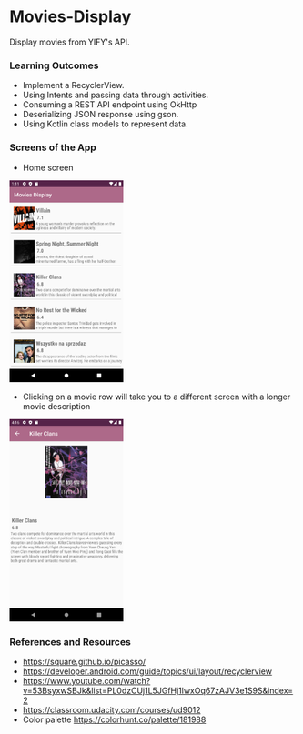 # Movies-Display
Display movies from YIFY's API.
### Learning Outcomes
- Implement a RecyclerView.
- Using Intents and passing data through activities.
- Consuming a REST API endpoint using OkHttp
- Deserializing JSON response using gson.
- Using Kotlin class models to represent data.

### Screens of the App
- Home screen
<img alt="screenshot of home screen" src="screenshots/Home.png" width="200">

- Clicking on a movie row will take you to a different screen with a longer movie description
<img alt="screenshot of home screen" src="screenshots/Movie_row.png" width="200">

### References and Resources
  - https://square.github.io/picasso/
  - https://developer.android.com/guide/topics/ui/layout/recyclerview
  - https://www.youtube.com/watch?v=53BsyxwSBJk&list=PL0dzCUj1L5JGfHj1lwxOq67zAJV3e1S9S&index=2
  - https://classroom.udacity.com/courses/ud9012
  - Color palette https://colorhunt.co/palette/181988
